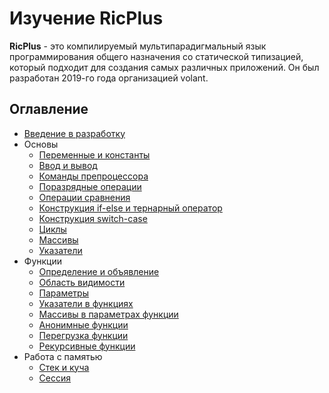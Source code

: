 # Изучение RicPlus

**RicPlus** - это компилируемый мультипарадигмальный язык программирования общего назначения со статической типизацией, который подходит для создания самых различных приложений. Он был разработан 2019-го года организацией volant.

## Оглавление
- [Введение в разработку](./0.0.md)
- Основы
    - [Переменные и константы](./1.0.md)
    - [Ввод и вывод](./1.1.md)
    - [Команды препроцессора](./1.2.md)
    - [Поразрядные операции](./1.3.md)
    - [Операции сравнения](./1.4.md)
    - [Конструкция if-else и тернарный оператор](./1.5.md)
    - [Конструкция switch-case](./1.6.md)
    - [Циклы](./1.7.md)
    - [Массивы](./1.8.md)
    - [Указатели](./1.9.md)
- Функции
    - [Определение и объявление](./2.0.md)
    - [Область видимости](./2.1.md)
    - [Параметры](./2.2.md)
    - [Указатели в функциях](./2.3.md)
    - [Массивы в параметрах функции](./2.4.md)
    - [Анонимные функции](./2.5.md)
    - [Перегрузка функции](./2.6.md)
    - [Рекурсивные функции](./2.7.md)
- Работа с памятью
    - [Стек и куча](./3.0.md)
    - [Сессия](./3.1.md)
